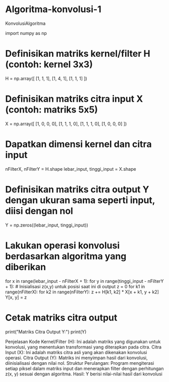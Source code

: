 # Algoritma-konvolusi-1
KonvolusiAlgoritma 

import numpy as np

# Definisikan matriks kernel/filter H (contoh: kernel 3x3)
H = np.array([
    [1, 1, 1],
    [1, 4, 1],
    [1, 1, 1]
])

# Definisikan matriks citra input X (contoh: matriks 5x5)
X = np.array([
    [1, 0, 0, 0],
    [1, 1, 1, 0],
    [1, 1, 1, 0],
    [1, 0, 0, 0]
])

# Dapatkan dimensi kernel dan citra input
nFilterX, nFilterY = H.shape
lebar_input, tinggi_input = X.shape

# Definisikan matriks citra output Y dengan ukuran sama seperti input, diisi dengan nol
Y = np.zeros((lebar_input, tinggi_input))

# Lakukan operasi konvolusi berdasarkan algoritma yang diberikan
for x in range(lebar_input - nFilterX + 1):
    for y in range(tinggi_input - nFilterY + 1):
        # Inisialisasi z(x,y) untuk posisi saat ini di output
        z = 0
        for k1 in range(nFilterX):
            for k2 in range(nFilterY):
                z += H[k1, k2] * X[x + k1, y + k2]
        Y[x, y] = z

# Cetak matriks citra output
print("Matriks Citra Output Y:")
print(Y)

Penjelasan Kode
Kernel/Filter (H): Ini adalah matriks yang digunakan untuk konvolusi, yang menentukan transformasi yang diterapkan pada citra.
Citra Input (X): Ini adalah matriks citra asli yang akan dikenakan konvolusi operasi.
Citra Output (Y): Matriks ini menyimpan hasil dari konvolusi, diinisialisasi dengan nilai nol.
Struktur Perulangan: Program mengiterasi setiap piksel dalam matriks input dan menerapkan filter dengan perhitungan z(x, y) sesuai dengan algoritma.
Hasil: Y berisi nilai-nilai hasil dari konvolusi
